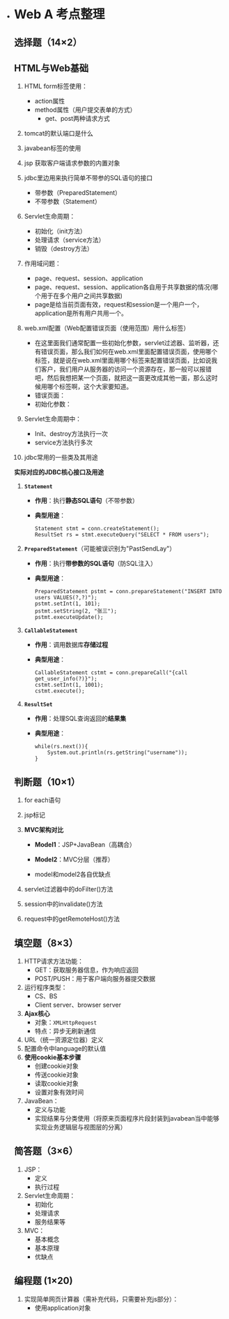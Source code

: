 - # Web A 考点整理

  ## 选择题（14×2）

  ## HTML与Web基础 

  1. HTML form标签使用：
     - action属性
     - method属性（用户提交表单的方式）
       - get、post两种请求方式
  
  2. tomcat的默认端口是什么

  3. javabean标签的使用

  4. jsp 获取客户端请求参数的内置对象
  
  5. jdbc里边用来执行简单不带参的SQL语句的接口
     - 带参数（PreparedStatement）
     - 不带参数（Statement）
  
  6. Servlet生命周期：
     - 初始化（init方法）
     - 处理请求（service方法）
     - 销毁（destroy方法）
  
  7. 作用域问题：
     - page、request、session、application
     - page、request、session、application各自用于共享数据的情况(哪个用于在多个用户之间共享数据)
     - page是给当前页面有效，request和session是一个用户一个，application是所有用户共用一个。
  
  8. web.xml配置（Web配置错误页面（使用范围）用什么标签）
     - 在这里面我们通常配置一些初始化参数，servlet过滤器、监听器，还有错误页面，那么我们如何在web.xml里面配置错误页面，使用哪个标签，就是说在web.xml里面用哪个标签来配置错误页面，比如说我们客户，我们用户从服务器的访问一个资源存在，那一般可以报错吧，然后我想把某一个页面，就把这一面更改成其他一面，那么这时候用哪个标签啊，这个大家要知道。
     - 错误页面：<error-page>
     - 初始化参数：<context-param>
  
  9. Servlet生命周期中：
     - Init、destroy方法执行一次
     - service方法执行多次

  10. jdbc常用的一些类及其用途
  
     **实际对应的JDBC核心接口及用途**

     1. **`Statement`**

        - **作用**：执行**静态SQL语句**（不带参数）

        - **典型用途**：
  
          ```
          Statement stmt = conn.createStatement();
          ResultSet rs = stmt.executeQuery("SELECT * FROM users");
          ```
  
     2. **`PreparedStatement`**（可能被误识别为"PastSendLay"）
  
        - **作用**：执行**带参数的SQL语句**（防SQL注入）
  
        - **典型用途**：
  
          ```
          PreparedStatement pstmt = conn.prepareStatement("INSERT INTO users VALUES(?,?)");
          pstmt.setInt(1, 101);
          pstmt.setString(2, "张三");
          pstmt.executeUpdate();
          ```
  
     3. **`CallableStatement`**
  
        - **作用**：调用数据库**存储过程**
  
        - **典型用途**：
  
          ```
          CallableStatement cstmt = conn.prepareCall("{call get_user_info(?)}");
          cstmt.setInt(1, 1001);
          cstmt.execute();
          ```

     4. **`ResultSet`**
  
        - **作用**：处理SQL查询返回的**结果集**
  
        - **典型用途**：
  
          ```
          while(rs.next()){
              System.out.println(rs.getString("username"));
          }
          ```

  ## 判断题（10×1）

  1. for each语句
  
  2. jsp标记
  
  3. **MVC架构对比**
  
     - **Model1**：JSP+JavaBean（高耦合）
     - **Model2**：MVC分层（推荐）
  
     - model和model2各自优缺点
  
  4. servlet过滤器中的doFilter()方法
  
  5. session中的invalidate()方法
  
  6. request中的getRemoteHost()方法
  
  ## 填空题（8×3）
  
  1. HTTP请求方法功能：
     - GET：获取服务器信息，作为响应返回
     - POST/PUSH：用于客户端向服务器提交数据
  2. 运行程序类型：
     - CS、BS
     - Client server、browser server
  3. **Ajax核心**
     - 对象：`XMLHttpRequest`
     - 特点：异步无刷新通信
  4. URL（统一资源定位器）定义
  5. 配置命令中language的默认值
  6. **使用cookie基本步骤**
     - 创建cookie对象
     - 传送cookie对象
     - 读取cookie对象
     - 设置对象有效时间
  7. JavaBean：
     - 定义与功能
     - 实现结果与分类使用（将原来页面程序片段封装到javabean当中能够实现业务逻辑层与视图层的分离）
  
  ## 简答题（3×6）
  
  1. JSP：
     - 定义
     - 执行过程
  2. Servlet生命周期：
     - 初始化
     - 处理请求
     - 服务结果等
  3. MVC：
     - 基本概念
     - 基本原理
     - 优缺点
  
  ## 编程题 (1×20)
  
  1. 实现简单网页计算器（需补充代码，只需要补充js部分）：
     - 使用application对象
